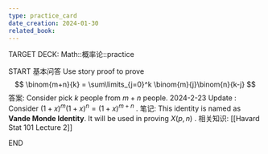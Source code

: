 ```yaml
---
type: practice_card
date_creation: 2024-01-30
related_book:
---
```

TARGET DECK: Math::概率论::practice

START
基本问答
Use story proof to prove
$$
\binom{m+n}{k} = \sum\limits_{j=0}^k \binom{m}{j}\binom{n}{k-j}
$$
答案:
Consider pick $k$ people from $m+n$ people.
2024-2-23 Update : Consider $(1+x)^m(1+x)^n = (1+x)^{m+n}$ .
笔记:
This identity is named as **Vande Monde Identity**. It will be used in proving $X(p,n)$ .
相关知识:
[[Havard Stat 101 Lecture 2]]
<!--ID: 1706581608536-->
END
